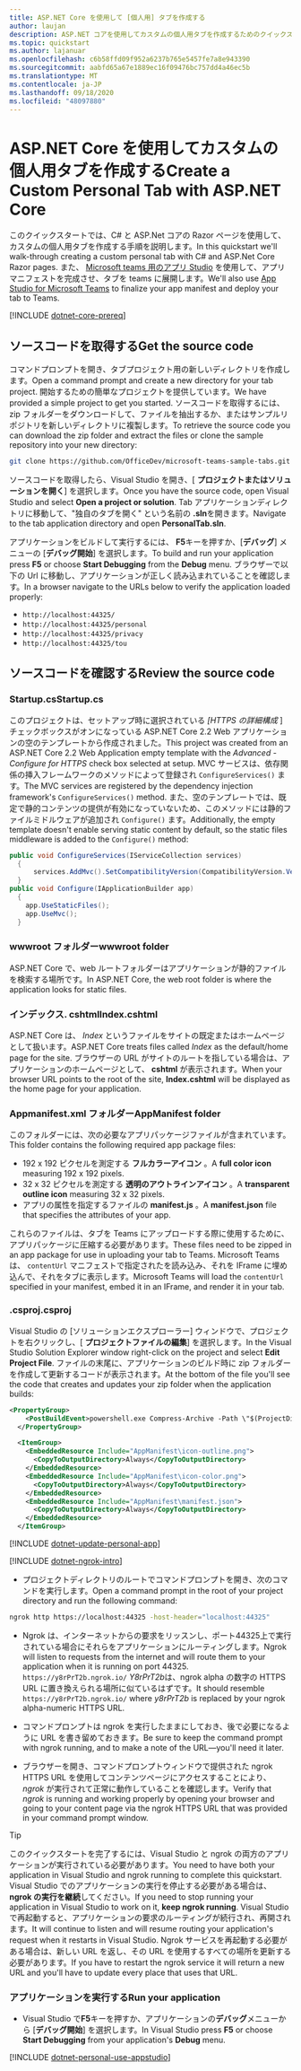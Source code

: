 ```yaml
---
title: ASP.NET Core を使用して [個人用] タブを作成する
author: laujan
description: ASP.NET コアを使用してカスタムの個人用タブを作成するためのクイックスタートガイド。
ms.topic: quickstart
ms.author: lajanuar
ms.openlocfilehash: c6b58ffd09f952a6237b765e5457fe7a8e943390
ms.sourcegitcommit: aabfd65a67e1889ec16f09476bc757dd4a46ec5b
ms.translationtype: MT
ms.contentlocale: ja-JP
ms.lasthandoff: 09/18/2020
ms.locfileid: "48097880"
---
```

# <a name="create-a-custom-personal-tab-with-aspnet-core"></a><span data-ttu-id="8c176-103">ASP.NET Core を使用してカスタムの個人用タブを作成する</span><span class="sxs-lookup"><span data-stu-id="8c176-103">Create a Custom Personal Tab with ASP.NET Core</span></span>

<span data-ttu-id="8c176-104">このクイックスタートでは、C# と ASP.Net コアの Razor ページを使用して、カスタムの個人用タブを作成する手順を説明します。</span><span class="sxs-lookup"><span data-stu-id="8c176-104">In this quickstart we'll walk-through creating a custom personal tab with C# and ASP.Net Core Razor pages.</span></span> <span data-ttu-id="8c176-105">また、 [Microsoft teams 用のアプリ Studio](~/concepts/build-and-test/app-studio-overview.md) を使用して、アプリマニフェストを完成させ、タブを teams に展開します。</span><span class="sxs-lookup"><span data-stu-id="8c176-105">We'll also use [App Studio for Microsoft Teams](~/concepts/build-and-test/app-studio-overview.md) to finalize your app manifest and deploy your tab to Teams.</span></span>

[!INCLUDE [dotnet-core-prereq](~/includes/tabs/dotnet-core-prereq.md)]

## <a name="get-the-source-code"></a><span data-ttu-id="8c176-106">ソースコードを取得する</span><span class="sxs-lookup"><span data-stu-id="8c176-106">Get the source code</span></span>

<span data-ttu-id="8c176-107">コマンドプロンプトを開き、タブプロジェクト用の新しいディレクトリを作成します。</span><span class="sxs-lookup"><span data-stu-id="8c176-107">Open a command prompt and create a new directory for your tab project.</span></span> <span data-ttu-id="8c176-108">開始するための簡単なプロジェクトを提供しています。</span><span class="sxs-lookup"><span data-stu-id="8c176-108">We have provided a simple project to get you started.</span></span> <span data-ttu-id="8c176-109">ソースコードを取得するには、zip フォルダーをダウンロードして、ファイルを抽出するか、またはサンプルリポジトリを新しいディレクトリに複製します。</span><span class="sxs-lookup"><span data-stu-id="8c176-109">To retrieve the source code you can download the zip folder and extract the files or clone the sample repository into your new directory:</span></span>

```bash
git clone https://github.com/OfficeDev/microsoft-teams-sample-tabs.git
```

<span data-ttu-id="8c176-110">ソースコードを取得したら、Visual Studio を開き、[ **プロジェクトまたはソリューションを開く**] を選択します。</span><span class="sxs-lookup"><span data-stu-id="8c176-110">Once you have the source code, open Visual Studio and select **Open a project or solution**.</span></span> <span data-ttu-id="8c176-111">Tab アプリケーションディレクトリに移動して、"独自のタブを開く" という名前の **.sln**を開きます。</span><span class="sxs-lookup"><span data-stu-id="8c176-111">Navigate to the tab application directory and open **PersonalTab.sln**.</span></span>

<span data-ttu-id="8c176-112">アプリケーションをビルドして実行するには、 **F5**キーを押すか、[**デバッグ**] メニューの [**デバッグ開始**] を選択します。</span><span class="sxs-lookup"><span data-stu-id="8c176-112">To build and run your application press **F5** or choose **Start Debugging** from the **Debug** menu.</span></span> <span data-ttu-id="8c176-113">ブラウザーで以下の Url に移動し、アプリケーションが正しく読み込まれていることを確認します。</span><span class="sxs-lookup"><span data-stu-id="8c176-113">In a browser navigate to the URLs below to verify the application loaded properly:</span></span>

- `http://localhost:44325/`
- `http://localhost:44325/personal`
- `http://localhost:44325/privacy`
- `http://localhost:44325/tou`

## <a name="review-the-source-code"></a><span data-ttu-id="8c176-114">ソースコードを確認する</span><span class="sxs-lookup"><span data-stu-id="8c176-114">Review the source code</span></span>

### <a name="startupcs"></a><span data-ttu-id="8c176-115">Startup.cs</span><span class="sxs-lookup"><span data-stu-id="8c176-115">Startup.cs</span></span>

<span data-ttu-id="8c176-116">このプロジェクトは、セットアップ時に選択されている *[HTTPS の詳細構成* ] チェックボックスがオンになっている ASP.NET Core 2.2 Web アプリケーションの空のテンプレートから作成されました。</span><span class="sxs-lookup"><span data-stu-id="8c176-116">This project was created from an ASP.NET Core 2.2 Web Application empty template with the *Advanced - Configure for HTTPS* check box selected at setup.</span></span> <span data-ttu-id="8c176-117">MVC サービスは、依存関係の挿入フレームワークのメソッドによって登録され `ConfigureServices()` ます。</span><span class="sxs-lookup"><span data-stu-id="8c176-117">The MVC services are registered by the dependency injection framework's `ConfigureServices()` method.</span></span> <span data-ttu-id="8c176-118">また、空のテンプレートでは、既定で静的コンテンツの提供が有効になっていないため、このメソッドには静的ファイルミドルウェアが追加され `Configure()` ます。</span><span class="sxs-lookup"><span data-stu-id="8c176-118">Additionally, the empty template doesn't enable serving static content by default, so the static files middleware is added to the `Configure()` method:</span></span>

```csharp
public void ConfigureServices(IServiceCollection services)
  {
      services.AddMvc().SetCompatibilityVersion(CompatibilityVersion.Version_2_2);
  }
public void Configure(IApplicationBuilder app)
  {
    app.UseStaticFiles();
    app.UseMvc();
  }
```

### <a name="wwwroot-folder"></a><span data-ttu-id="8c176-119">wwwroot フォルダー</span><span class="sxs-lookup"><span data-stu-id="8c176-119">wwwroot folder</span></span>

<span data-ttu-id="8c176-120">ASP.NET Core で、web ルートフォルダーはアプリケーションが静的ファイルを検索する場所です。</span><span class="sxs-lookup"><span data-stu-id="8c176-120">In ASP.NET Core, the web root folder is where the application looks for static files.</span></span>

### <a name="indexcshtml"></a><span data-ttu-id="8c176-121">インデックス. cshtml</span><span class="sxs-lookup"><span data-stu-id="8c176-121">Index.cshtml</span></span>

<span data-ttu-id="8c176-122">ASP.NET Core は、 *Index* というファイルをサイトの既定またはホームページとして扱います。</span><span class="sxs-lookup"><span data-stu-id="8c176-122">ASP.NET Core treats files called *Index* as the default/home page for the site.</span></span> <span data-ttu-id="8c176-123">ブラウザーの URL がサイトのルートを指している場合は、アプリケーションのホームページとして、 **cshtml** が表示されます。</span><span class="sxs-lookup"><span data-stu-id="8c176-123">When your browser URL points to the root of the site, **Index.cshtml** will be displayed as the home page for your application.</span></span>

### <a name="appmanifest-folder"></a><span data-ttu-id="8c176-124">Appmanifest.xml フォルダー</span><span class="sxs-lookup"><span data-stu-id="8c176-124">AppManifest folder</span></span>

<span data-ttu-id="8c176-125">このフォルダーには、次の必要なアプリパッケージファイルが含まれています。</span><span class="sxs-lookup"><span data-stu-id="8c176-125">This folder contains the following required app package files:</span></span>

- <span data-ttu-id="8c176-126">192 x 192 ピクセルを測定する **フルカラーアイコン** 。</span><span class="sxs-lookup"><span data-stu-id="8c176-126">A **full color icon** measuring 192 x 192 pixels.</span></span>
- <span data-ttu-id="8c176-127">32 x 32 ピクセルを測定する **透明のアウトラインアイコン** 。</span><span class="sxs-lookup"><span data-stu-id="8c176-127">A **transparent outline icon** measuring 32 x 32 pixels.</span></span>
- <span data-ttu-id="8c176-128">アプリの属性を指定するファイルの **manifest.js** 。</span><span class="sxs-lookup"><span data-stu-id="8c176-128">A **manifest.json** file that specifies the attributes of your app.</span></span>

<span data-ttu-id="8c176-129">これらのファイルは、タブを Teams にアップロードする際に使用するために、アプリパッケージに圧縮する必要があります。</span><span class="sxs-lookup"><span data-stu-id="8c176-129">These files need to be zipped in an app package for use in uploading your tab to Teams.</span></span> <span data-ttu-id="8c176-130">Microsoft Teams は、 `contentUrl` マニフェストで指定されたを読み込み、それを IFrame に埋め込んで、それをタブに表示します。</span><span class="sxs-lookup"><span data-stu-id="8c176-130">Microsoft Teams will load the `contentUrl` specified in your manifest, embed it in an IFrame, and render it in your tab.</span></span>

### <a name="csproj"></a><span data-ttu-id="8c176-131">.csproj</span><span class="sxs-lookup"><span data-stu-id="8c176-131">.csproj</span></span>

<span data-ttu-id="8c176-132">Visual Studio の [ソリューションエクスプローラー] ウィンドウで、プロジェクトを右クリックし、[ **プロジェクトファイルの編集**] を選択します。</span><span class="sxs-lookup"><span data-stu-id="8c176-132">In the Visual Studio Solution Explorer window right-click on the project and select **Edit Project File**.</span></span> <span data-ttu-id="8c176-133">ファイルの末尾に、アプリケーションのビルド時に zip フォルダーを作成して更新するコードが表示されます。</span><span class="sxs-lookup"><span data-stu-id="8c176-133">At the bottom of the file you'll see the code that creates and updates your zip folder when the application builds:</span></span>

```xml
<PropertyGroup>
    <PostBuildEvent>powershell.exe Compress-Archive -Path \"$(ProjectDir)AppManifest\*\" -DestinationPath \"$(TargetDir)tab.zip\" -Force</PostBuildEvent>
  </PropertyGroup>

  <ItemGroup>
    <EmbeddedResource Include="AppManifest\icon-outline.png">
      <CopyToOutputDirectory>Always</CopyToOutputDirectory>
    </EmbeddedResource>
    <EmbeddedResource Include="AppManifest\icon-color.png">
      <CopyToOutputDirectory>Always</CopyToOutputDirectory>
    </EmbeddedResource>
    <EmbeddedResource Include="AppManifest\manifest.json">
      <CopyToOutputDirectory>Always</CopyToOutputDirectory>
    </EmbeddedResource>
  </ItemGroup>
```

[!INCLUDE  [dotnet-update-personal-app](~/includes/tabs/dotnet-update-personal-app.md)]

[!INCLUDE [dotnet-ngrok-intro](~/includes/tabs/dotnet-ngrok-intro.md)]

- <span data-ttu-id="8c176-134">プロジェクトディレクトリのルートでコマンドプロンプトを開き、次のコマンドを実行します。</span><span class="sxs-lookup"><span data-stu-id="8c176-134">Open a command prompt in the root of your project directory and run the following command:</span></span>

```bash
ngrok http https://localhost:44325 -host-header="localhost:44325"
```

- <span data-ttu-id="8c176-135">Ngrok は、インターネットからの要求をリッスンし、ポート44325上で実行されている場合にそれらをアプリケーションにルーティングします。</span><span class="sxs-lookup"><span data-stu-id="8c176-135">Ngrok will listen to requests from the internet and will route them to your application when it is running on port 44325.</span></span>  <span data-ttu-id="8c176-136">`https://y8rPrT2b.ngrok.io/` *Y8rPrT2b*は、ngrok alpha の数字の HTTPS URL に置き換えられる場所に似ているはずです。</span><span class="sxs-lookup"><span data-stu-id="8c176-136">It should resemble `https://y8rPrT2b.ngrok.io/` where *y8rPrT2b* is replaced by your ngrok alpha-numeric HTTPS URL.</span></span>

- <span data-ttu-id="8c176-137">コマンドプロンプトは ngrok を実行したままにしておき、後で必要になるように URL を書き留めておきます。</span><span class="sxs-lookup"><span data-stu-id="8c176-137">Be sure to keep the command prompt with ngrok running, and to make a note of the URL—you'll need it later.</span></span>

- <span data-ttu-id="8c176-138">ブラウザーを開き、コマンドプロンプトウィンドウで提供された ngrok HTTPS URL を使用してコンテンツページにアクセスすることにより、 *ngrok* が実行されて正常に動作していることを確認します。</span><span class="sxs-lookup"><span data-stu-id="8c176-138">Verify that *ngrok* is running and working properly by opening your browser and going to your content page via the ngrok HTTPS URL that was provided in your command prompt window.</span></span>

>[!TIP]
><span data-ttu-id="8c176-139">このクイックスタートを完了するには、Visual Studio と ngrok の両方のアプリケーションが実行されている必要があります。</span><span class="sxs-lookup"><span data-stu-id="8c176-139">You need to have both your application in Visual Studio and ngrok running to complete this quickstart.</span></span> <span data-ttu-id="8c176-140">Visual Studio でのアプリケーションの実行を停止する必要がある場合は、 **ngrok の実行を継続**してください。</span><span class="sxs-lookup"><span data-stu-id="8c176-140">If you need to stop running your application in Visual Studio to work on it, **keep ngrok running**.</span></span> <span data-ttu-id="8c176-141">Visual Studio で再起動すると、アプリケーションの要求のルーティングが続行され、再開されます。</span><span class="sxs-lookup"><span data-stu-id="8c176-141">It will continue to listen and will resume routing your application's request when it restarts in Visual Studio.</span></span> <span data-ttu-id="8c176-142">Ngrok サービスを再起動する必要がある場合は、新しい URL を返し、その URL を使用するすべての場所を更新する必要があります。</span><span class="sxs-lookup"><span data-stu-id="8c176-142">If you have to restart the ngrok service it will return a new URL and you'll have to update every place that uses that URL.</span></span>

### <a name="run-your-application"></a><span data-ttu-id="8c176-143">アプリケーションを実行する</span><span class="sxs-lookup"><span data-stu-id="8c176-143">Run your application</span></span>

- <span data-ttu-id="8c176-144">Visual Studio で**F5**キーを押すか、アプリケーションの**デバッグ**メニューから [**デバッグ開始**] を選択します。</span><span class="sxs-lookup"><span data-stu-id="8c176-144">In Visual Studio press **F5** or choose **Start Debugging** from your application's **Debug** menu.</span></span>

[!INCLUDE [dotnet-personal-use-appstudio](~/includes/tabs/dotnet-personal-use-appstudio.md)]

